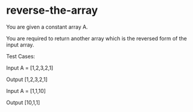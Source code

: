 # reverse-the-array

You are given a constant array A.

You are required to return another array which is the reversed form of the input array.



Test Cases:

Input
A = [1,2,3,2,1]

Output
 [1,2,3,2,1] 

Input
A = [1,1,10]

Output
[10,1,1] 
